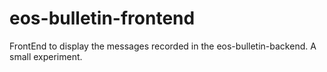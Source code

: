 # eos-bulletin-frontend
FrontEnd to display the messages recorded in the eos-bulletin-backend. A small experiment.
